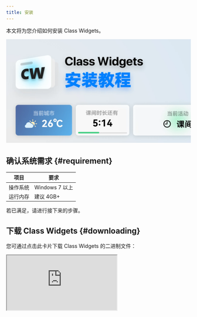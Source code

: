 ```yaml
---
title: 安装
---
```


本文将为您介绍如何安装 Class Widgets。

![安装](/instr/cover/install.png)

## 确认系统需求 {#requirement}

|项目|要求|
|-|-|
|操作系统|Windows 7 以上|
|运行内存|建议 4GB+|

若已满足，请进行接下来的步骤。

## 下载 Class Widgets {#downloading}
您可通过点击此卡片下载 Class Widgets 的二进制文件：
<iframe
  src="https://classwidgets.rinlit.cn/vercard/"
  style={{
    height: '125px',
    width: '200px',
    border: '1px solid #ccc',
    borderRadius: '8px',
    boxShadow: '0 4px 6px rgba(0, 0, 0, 0.1)',
  }}
/>



## 解压和运行 {#running}
下载完成后，将软件解压到一个**独立的文件夹**，然后在解压后的文件夹找到 `ClassWidgets.exe` 或 `ClassWidgets` 即可运行。
![解压文件后找到 ClassWidgets.exe 主程序](/instr/install/install.png)
:::tip
解压时请不要使用“在线解压”功能、尽量不要直接解压在“下载”文件夹或其他功能不单一的文件夹中，否则可能会出现无法预知的问题。  
请放到单独的文件夹中（如：`文档\ClassWidgets`）
:::
## 升级 Class Widgets {#upgrading}
若您的计算机中已经安装了旧版本的 Class Widgets，您仅需将新版的压缩包的全部内容覆盖至原安装路径即可。
## 出现问题？ {#troubleshooting}
如果在 安装/运行 中出现问题，可在社区（如GitHub、BiliBili）中求助。